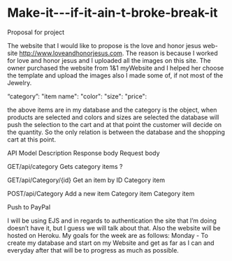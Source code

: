 # Make-it---if-it-ain-t-broke-break-it

Proposal for project

The website that I would like to propose is the love and honor jesus web-site http://www.loveandhonorjesus.com.
The reason is because I worked for love  and honor jesus and I uploaded all the images on this site. The owner purchased
the website from 1&1 myWebsite and I helped her choose the template and upload the images also I made some of, if not most
of the Jewelry.

“category”:
"item name":
"color":
"size":
"price":

the above items are in my database and the category is the object, when products are selected and colors and sizes are selected
the database will push the selection to the cart and at that point the customer will decide on the quantity. So the only relation is
between the database and the shopping cart at this point.

API Model                      Description                     Response body                 Request body                                                 

GET/api/category               Gets  category  items               ?

GET/api/Category/{id}          Get an item by ID                                             Category item

 POST/api/Category             Add a new item                Category item                   Category item 
 
Push to PayPal

I will be using EJS and in regards to authentication the site that I’m doing doesn’t have it, but I guess we will talk about that. Also the website will be hosted on Heroku. My goals for the week are as follows: Monday - To create my database and start on my Website and get as far as I can and everyday after that will be to progress as much as possible.
